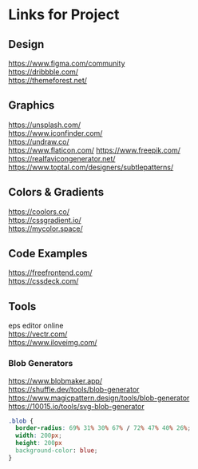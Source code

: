 # Links for Project

## Design

https://www.figma.com/community  
https://dribbble.com/  
https://themeforest.net/


## Graphics 

https://unsplash.com/  
https://www.iconfinder.com/   
https://undraw.co/  
https://www.flaticon.com/
https://www.freepik.com/  
https://realfavicongenerator.net/  
https://www.toptal.com/designers/subtlepatterns/

## Colors & Gradients

https://coolors.co/  
https://cssgradient.io/  
https://mycolor.space/

## Code Examples

https://freefrontend.com/  
https://cssdeck.com/

## Tools

eps editor online  
https://vectr.com/  
https://www.iloveimg.com/ 

### Blob Generators

https://www.blobmaker.app/  
https://shuffle.dev/tools/blob-generator  
https://www.magicpattern.design/tools/blob-generator  
https://10015.io/tools/svg-blob-generator

```css
.blob {
  border-radius: 69% 31% 30% 67% / 72% 47% 40% 26%;
  width: 200px;
  height: 200px
  background-color: blue;
}
```
